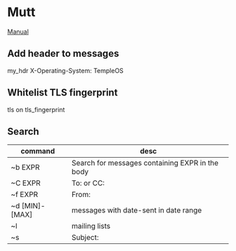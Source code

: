 # Mutt
[Manual](http://www.mutt.org/doc/manual/)

Add header to messages
----------------------



 my_hdr X-Operating-System: TempleOS

Whitelist TLS fingerprint
-------------------------



 tls on
 tls_fingerprint <fingerprint>

Search
------

| command        | desc                                            |
|----------------|-------------------------------------------------|
| ~b EXPR        | Search for messages containing EXPR in the body |
| ~C EXPR        | To: or CC:                                      |
| ~f EXPR        | From:                                           |
| ~d [MIN]-[MAX] | messages with date-sent in date range           |
| ~l             | mailing lists                                   |
| ~s             | Subject:                                        |


